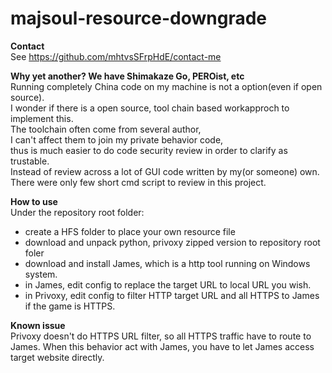 # majsoul-resource-downgrade
**Contact**  
See https://github.com/mhtvsSFrpHdE/contact-me  

**Why yet another? We have Shimakaze Go, PEROist, etc**  
Running completely China code on my machine is not a option(even if open source).  
I wonder if there is a open source, tool chain based workapproch to implement this.  
The toolchain often come from several author,  
I can't affect them to join my private behavior code,  
thus is much easier to do code security review in order to clarify as trustable.  
Instead of review across a lot of GUI code written by my(or someone) own.  
There were only few short cmd script to review in this project.  

**How to use**  
Under the repository root folder:  
- create a HFS folder to place your own resource file
- download and unpack python, privoxy zipped version to repository root foler
- download and install James, which is a http tool running on Windows system.
- in James, edit config to replace the target URL to local URL you wish.
- in Privoxy, edit config to filter HTTP target URL and all HTTPS to James if the game is HTTPS.

**Known issue**  
Privoxy doesn't do HTTPS URL filter, so all HTTPS traffic have to route to James.
When this behavior act with James, you have to let James access target website directly.  
